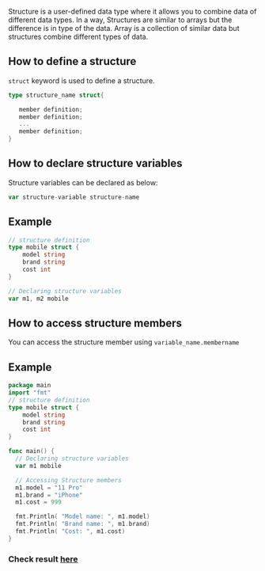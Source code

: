 Structure is a user-defined data type where it allows you to combine data of different data types. In a way, Structures are similar to arrays but the difference is in type of the data. Array is a collection of similar data but structures combine different types of data.

## How to define a structure

`struct` keyword is used to define a structure. 

```go
type structure_name struct{

   member definition;
   member definition;
   ...
   member definition;
} 
```

## How to declare structure variables

Structure variables can be declared as below:

```go
var structure-variable structure-name 
```

## Example 

```go
// structure definition
type mobile struct {
    model string
    brand string
    cost int 
}

// Declaring structure variables 
var m1, m2 mobile
```

## How to access structure members

You can access the structure member using `variable_name.membername`


## Example 
```go
package main
import "fmt"
// structure definition
type mobile struct {
    model string
    brand string
    cost int 
}

func main() {
  // Declaring structure variables 
  var m1 mobile

  // Accessing Structure members
  m1.model = "11 Pro"
  m1.brand = "iPhone"
  m1.cost = 999

  fmt.Println( "Model name: ", m1.model)
  fmt.Println( "Brand name: ", m1.brand)
  fmt.Println( "Cost: ", m1.cost)
}
```

### Check result [here](https://onecompiler.com/go/3vq56vnw4)
